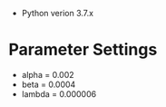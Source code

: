 
* Python verion 3.7.x

# Parameter Settings

* alpha = 0.002
* beta = 0.0004
* lambda = 0.000006




